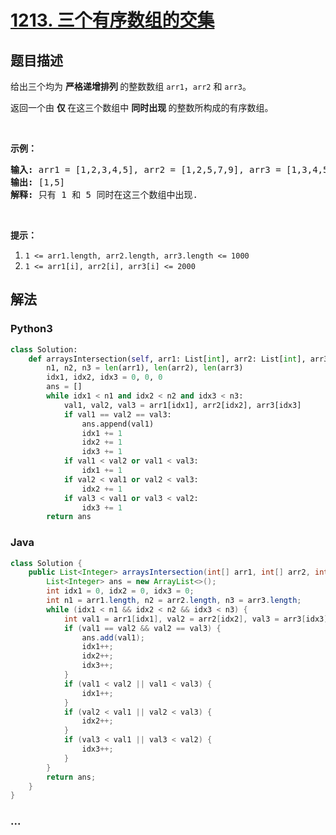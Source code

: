 # [1213. 三个有序数组的交集](https://leetcode-cn.com/problems/intersection-of-three-sorted-arrays)



## 题目描述

<!-- 这里写题目描述 -->

<p>给出三个均为 <strong>严格递增排列 </strong>的整数数组&nbsp;<code>arr1</code>，<code>arr2</code> 和&nbsp;<code>arr3</code>。</p>

<p>返回一个由&nbsp;<strong>仅 </strong>在这三个数组中&nbsp;<strong>同时出现&nbsp;</strong>的整数所构成的有序数组。</p>

<p>&nbsp;</p>

<p><strong>示例：</strong></p>

<pre><strong>输入: </strong>arr1 = [1,2,3,4,5], arr2 = [1,2,5,7,9], arr3 = [1,3,4,5,8]
<strong>输出: </strong>[1,5]
<strong>解释: </strong>只有 1 和 5 同时在这三个数组中出现.
</pre>

<p>&nbsp;</p>

<p><strong>提示：</strong></p>

<ol>
	<li><code>1 &lt;= arr1.length, arr2.length, arr3.length &lt;= 1000</code></li>
	<li><code>1 &lt;= arr1[i], arr2[i], arr3[i] &lt;= 2000</code></li>
</ol>


## 解法

<!-- 这里可写通用的实现逻辑 -->

<!-- tabs:start -->

### **Python3**

<!-- 这里可写当前语言的特殊实现逻辑 -->

```python
class Solution:
    def arraysIntersection(self, arr1: List[int], arr2: List[int], arr3: List[int]) -> List[int]:
        n1, n2, n3 = len(arr1), len(arr2), len(arr3)
        idx1, idx2, idx3 = 0, 0, 0
        ans = []
        while idx1 < n1 and idx2 < n2 and idx3 < n3:
            val1, val2, val3 = arr1[idx1], arr2[idx2], arr3[idx3]
            if val1 == val2 == val3:
                ans.append(val1)
                idx1 += 1
                idx2 += 1
                idx3 += 1
            if val1 < val2 or val1 < val3:
                idx1 += 1
            if val2 < val1 or val2 < val3:
                idx2 += 1
            if val3 < val1 or val3 < val2:
                idx3 += 1
        return ans
```

### **Java**

<!-- 这里可写当前语言的特殊实现逻辑 -->

```java
class Solution {
    public List<Integer> arraysIntersection(int[] arr1, int[] arr2, int[] arr3) {
        List<Integer> ans = new ArrayList<>();
        int idx1 = 0, idx2 = 0, idx3 = 0;
        int n1 = arr1.length, n2 = arr2.length, n3 = arr3.length;
        while (idx1 < n1 && idx2 < n2 && idx3 < n3) {
            int val1 = arr1[idx1], val2 = arr2[idx2], val3 = arr3[idx3];
            if (val1 == val2 && val2 == val3) {
                ans.add(val1);
                idx1++;
                idx2++;
                idx3++;
            }
            if (val1 < val2 || val1 < val3) {
                idx1++;
            }
            if (val2 < val1 || val2 < val3) {
                idx2++;
            }
            if (val3 < val1 || val3 < val2) {
                idx3++;
            }
        }
        return ans;
    }
}
```

### **...**

```

```

<!-- tabs:end -->
